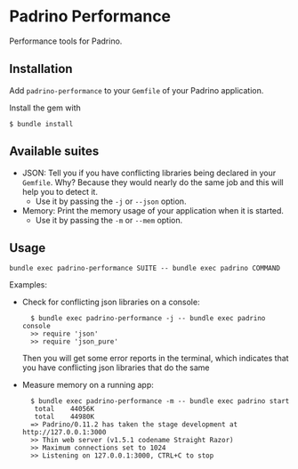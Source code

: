 # Padrino Performance

Performance tools for Padrino.


## Installation

Add `padrino-performance` to your `Gemfile` of your Padrino application.

Install the gem with

    $ bundle install


## Available suites

- JSON: Tell you if you have conflicting libraries being declared in your `Gemfile`. Why? Because they would nearly do the same job and this will help you to detect it.
    - Use it by passing the `-j` or `--json` option.
- Memory: Print the memory usage of your application when it is started.
    - Use it by passing the `-m` or `--mem` option.


## Usage

`bundle exec padrino-performance SUITE -- bundle exec padrino COMMAND`

Examples:

- Check for conflicting json libraries on a console:
  ```
    $ bundle exec padrino-performance -j -- bundle exec padrino console
    >> require 'json'
    >> require 'json_pure'
  ```
    Then you will get some error reports in the terminal, which indicates that you have
    conflicting json libraries that do the same

- Measure memory on a running app:
  ```
    $ bundle exec padrino-performance -m -- bundle exec padrino start
     total    44056K
     total    44980K
    => Padrino/0.11.2 has taken the stage development at http://127.0.0.1:3000
    >> Thin web server (v1.5.1 codename Straight Razor)
    >> Maximum connections set to 1024
    >> Listening on 127.0.0.1:3000, CTRL+C to stop
  ```
